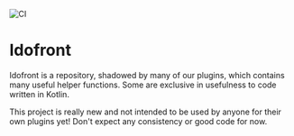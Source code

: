 ![CI](https://github.com/MineInAbyss/Idofront/workflows/Java%20CI/badge.svg)
# Idofront

Idofront is a repository, shadowed by many of our plugins, which contains many useful helper functions. Some are exclusive in usefulness to code written in Kotlin.

This project is really new and not intended to be used by anyone for their own plugins yet! Don't expect any consistency or good code for now.
